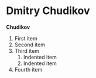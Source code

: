 # Dmitry Chudikov
**Chudikov**
1. First item
2. Second item
3. Third item
    1. Indented item
    2. Indented item
4. Fourth item
